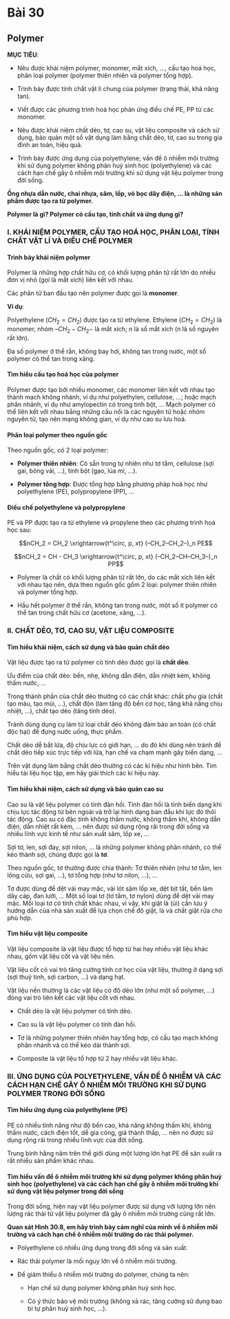 # Bài 30
## Polymer

**MỤC TIÊU**:

*   Nêu được khái niệm polymer, monomer, mắt xích, ..., cấu tạo hoá học, phân loại polymer (polymer thiên nhiên và polymer tổng hợp).

*   Trình bày được tính chất vật lí chung của polymer (trạng thái, khả năng tan).

*   Viết được các phương trình hoá học phản ứng điều chế PE, PP từ các monomer.

*   Nêu được khái niệm chất dẻo, tơ, cao su, vật liệu composite và cách sử dụng, bảo quản một số vật dụng làm bằng chất dẻo, tơ, cao su trong gia đình an toàn, hiệu quả.

*   Trình bày được ứng dụng của polyethylene; vấn đề ô nhiễm môi trường khi sử dụng polymer không phân huỷ sinh học (polyethylene) và các cách hạn chế gây ô nhiễm môi trường khi sử dụng vật liệu polymer trong đời sống.

**Ống nhựa dẫn nước, chai nhựa, săm, lốp, vỏ bọc dây điện, ... là những sản phẩm được tạo ra từ polymer.**

**Polymer là gì? Polymer có cấu tạo, tính chất và ứng dụng gì?**

### I. KHÁI NIỆM POLYMER, CẤU TẠO HOÁ HỌC, PHÂN LOẠI, TÍNH CHẤT VẬT LÍ VÀ ĐIỀU CHẾ POLYMER

#### Trình bày khái niệm polymer

Polymer là những hợp chất hữu cơ, có khối lượng phân tử rất lớn do nhiều đơn vị nhỏ (gọi là mắt xích) liên kết với nhau.

Các phân tử ban đầu tạo nên polymer được gọi là **monomer**.

**Ví dụ**:

Polyethylene ($CH_2 = CH_2$) được tạo ra từ ethylene. Ethylene ($CH_2 = CH_2$) là monomer, nhóm –$CH_2-CH_2-$ là mắt xích; n là số mắt xích (n là số nguyên rất lớn).

Đa số polymer ở thể rắn, không bay hơi, không tan trong nước, một số polymer có thể tan trong xăng.

#### Tìm hiểu cấu tạo hoá học của polymer

Polymer được tạo bởi nhiều monomer, các monomer liên kết với nhau tạo thành mạch không nhánh, ví dụ như polyethylen, cellulose, ...; hoặc mạch phân nhánh, ví dụ như amylopectin có trong tinh bột, ... Mạch polymer có thể liên kết với nhau bằng những cầu nối là các nguyên tử hoặc nhóm nguyên tử, tạo nên mạng không gian, ví dụ như cao su lưu hoá.

#### Phân loại polymer theo nguồn gốc

Theo nguồn gốc, có 2 loại polymer:

*   **Polymer thiên nhiên**: Có sẵn trong tự nhiên như tơ tằm, cellulose (sợi gai, bông vải, ...), tinh bột (gạo, lúa mì, ...).

*   **Polymer tổng hợp**: Được tổng hợp bằng phương pháp hoá học như polyethylene (PE), polypropylene (PP), ...

#### Điều chế polyethylene và polypropylene

PE và PP được tạo ra từ ethylene và propylene theo các phương trình hoá học sau:

$$nCH_2 = CH_2 \xrightarrow{t^\circ, p, xt} (–CH_2–CH_2–)_n PE$$

$$nCH_2 = CH - CH_3 \xrightarrow{t^\circ, p, xt} (–CH_2–CH–CH_3–)_n PP$$

*   Polymer là chất có khối lượng phân tử rất lớn, do các mắt xích liên kết với nhau tạo nên, dựa theo nguồn gốc gồm 2 loại: polymer thiên nhiên và polymer tổng hợp.

*   Hầu hết polymer ở thể rắn, không tan trong nước, một số ít polymer có thể tan trong chất hữu cơ (acetone, xăng, ...).

### II. CHẤT DẺO, TƠ, CAO SU, VẬT LIỆU COMPOSITE

#### Tìm hiểu khái niệm, cách sử dụng và bảo quản chất dẻo

Vật liệu được tạo ra từ polymer có tính dẻo được gọi là **chất dẻo**.

Ưu điểm của chất dẻo: bền, nhẹ, không dẫn điện, dẫn nhiệt kém, không thấm nước, ...

Trong thành phần của chất dẻo thường có các chất khác: chất phụ gia (chất tạo màu, tạo mùi, ...), chất độn (làm tăng độ bền cơ học, tăng khả năng chịu nhiệt, ...), chất tạo dẻo (tăng tính dẻo).

Tránh dùng dụng cụ làm từ loại chất dẻo không đảm bảo an toàn (có chất độc hại) để đựng nước uống, thực phẩm.

Chất dẻo dễ bắt lửa, độ chịu lực có giới hạn, ... do đó khi dùng nên tránh để chất dẻo tiếp xúc trực tiếp với lửa, hạn chế va chạm mạnh gây biến dạng, ...

Trên vật dụng làm bằng chất dẻo thường có các kí hiệu như hình bên. Tìm hiểu tài liệu học tập, em hãy giải thích các kí hiệu này.

#### Tìm hiểu khái niệm, cách sử dụng và bảo quản cao su

Cao su là vật liệu polymer có tính đàn hồi. Tính đàn hồi là tính biến dạng khi chịu lực tác động từ bên ngoài và trở lại hình dạng ban đầu khi lực đó thôi tác động. Cao su có đặc tính không thấm nước, không thấm khí, không dẫn điện, dẫn nhiệt rất kém, ... nên được sử dụng rộng rãi trong đời sống và nhiều lĩnh vực kinh tế như sản xuất săm, lốp xe, ...

Sợi tơ, len, sợi đay, sợi nilon, ... là những polymer không phân nhánh, có thể kéo thành sợi, chúng được gọi là **tơ**.

Theo nguồn gốc, tơ thường được chia thành: Tơ thiên nhiên (như tơ tằm, len lông cừu, sợi gai, ...), tơ tổng hợp (như tơ nilon, ...), ...

Tơ được dùng để dệt vải may mặc, vải lót săm lốp xe, dệt bịt tất, bền làm dây cáp, đan lưới, ... Một số loại tơ (tơ tằm, tơ nylon) dùng để dệt vải may mặc. Mỗi loại tơ có tính chất khác nhau, vì vậy, khi giặt là (ủi) cần lưu ý hướng dẫn của nhà sản xuất để lựa chọn chế độ giặt, là và chất giặt rửa cho phù hợp.

#### Tìm hiểu vật liệu composite

Vật liệu composite là vật liệu được tổ hợp từ hai hay nhiều vật liệu khác nhau, gồm vật liệu cốt và vật liệu nền.

Vật liệu cốt có vai trò tăng cường tính cơ học của vật liệu, thường ở dạng sợi (sợi thuỷ tinh, sợi carbon, ...) và dạng hạt.

Vật liệu nền thường là các vật liệu có độ dẻo lớn (như một số polymer, ...) đóng vai trò liên kết các vật liệu cốt với nhau.

*   Chất dẻo là vật liệu polymer có tính dẻo.

*   Cao su là vật liệu polymer có tính đàn hồi.

*   Tơ là những polymer thiên nhiên hay tổng hợp, có cấu tạo mạch không phân nhánh và có thể kéo dài thành sợi.

*   Composite là vật liệu tổ hợp từ 2 hay nhiều vật liệu khác.

### III. ỨNG DỤNG CỦA POLYETHYLENE, VẤN ĐỀ Ô NHIỄM VÀ CÁC CÁCH HẠN CHẾ GÂY Ô NHIỄM MÔI TRƯỜNG KHI SỬ DỤNG POLYMER TRONG ĐỜI SỐNG

#### Tìm hiểu ứng dụng của polyethylene (PE)

PE có nhiều tính năng như độ bền cao, khả năng không thấm khí, không thấm nước, cách điện tốt, dễ gia công, giá thành thấp, ... nên nó được sử dụng rộng rãi trong nhiều lĩnh vực của đời sống.

Trung bình hằng năm trên thế giới dùng một lượng lớn hạt PE để sản xuất ra rất nhiều sản phẩm khác nhau.

#### Tìm hiểu vấn đề ô nhiễm môi trường khi sử dụng polymer không phân huỷ sinh học (polyethylene) và các cách hạn chế gây ô nhiễm môi trường khi sử dụng vật liệu polymer trong đời sống

Trong đời sống, hiện nay vật liệu polymer được sử dụng với lượng lớn nên lượng rác thải từ vật liệu polymer đã gây ô nhiễm môi trường cũng rất lớn.

**Quan sát Hình 30.8, em hãy trình bày cảm nghĩ của mình về ô nhiễm môi trường và cách hạn chế ô nhiễm môi trường do rác thải polymer.**

*   Polyethylene có nhiều ứng dụng trong đời sống và sản xuất.

*   Rác thải polymer là mối nguy lớn về ô nhiễm môi trường.

*   Để giảm thiểu ô nhiễm môi trường do polymer, chúng ta nên:

      - Hạn chế sử dụng polymer không phân huỷ sinh học.

      - Có ý thức bảo vệ môi trường (không xả rác, tăng cường sử dụng bao bì tự phân huỷ sinh học, ...).
